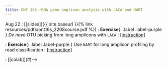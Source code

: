 ```yaml
---
title: ONT 16S rRNA gene amplicon analysis with LACA and NART
---
```


Aug 22
: [[slides]]({{ site.baseurl }}{% link resources/pdfs/ont16s_2208course.pdf %})
: **Exercise**{: .label .label-purple } *De novo* OTU picking from long amplicons with `LACA` 
: [[instruction]](https://yanhui09.github.io/MAC2023/exercieses/laca)
<!--: [[colab]](#)-->
: **Exercise**{: .label .label-purple } Use `NART` for long amplicon profiling by read classification
: [[instruction]](https://yanhui09.github.io/MAC2023/exercieses/nart)
<!-->: [[colab]](#)-->
